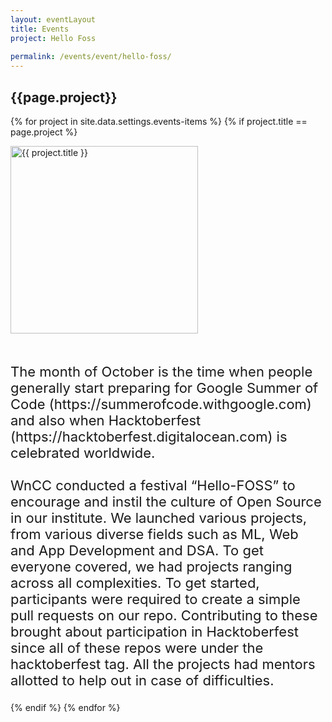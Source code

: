 ```yaml
---
layout: eventLayout
title: Events
project: Hello Foss
    
permalink: /events/event/hello-foss/
---
```


<h2 class="display1 m-3 p-3 text-center">{{page.project}}</h2>

{% for project in site.data.settings.events-items %}
{% if project.title == page.project %}
<div>
    <img src="{{ site.baseurl }}/{{ project.image }}"  width = "300" height="300" alt="{{ project.title }}" class="border rounded img-soc">
</div>

<div>
    <p class="display3" style = "font-size:22px;" >
        <br>
        The month of October is the time when people generally start preparing for Google Summer of Code (https://summerofcode.withgoogle.com) and also when Hacktoberfest (https://hacktoberfest.digitalocean.com) is celebrated worldwide.
<br><br>
WnCC conducted a festival “Hello-FOSS” to encourage and instil the culture of Open Source in our institute. We launched various projects, from various diverse fields such as ML, Web and App Development and DSA. To get everyone covered, we had projects ranging across all complexities. To get started, participants were required to create a simple pull requests on our repo. Contributing to these brought about participation in Hacktoberfest since all of these repos were under the hacktoberfest tag. All the projects had mentors allotted to help out in case of difficulties.
    </p>
</div>
{% endif %}
{% endfor %}

